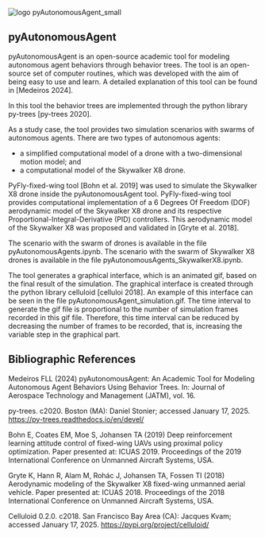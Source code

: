 ![logo pyAutonomousAgent_small](https://github.com/user-attachments/assets/91ee7bac-81f0-4994-a557-8a672d9ca124)

## pyAutonomousAgent

pyAutonomousAgent is an open-source academic tool for modeling autonomous agent behaviors through behavior trees.
The tool is an open-source set of computer routines, which was developed with the aim of being easy to use and learn.
A detailed explanation of this tool can be found in [Medeiros 2024].

In this tool the behavior trees are implemented through the python library py-trees [py-trees 2020]. 

As a study case, the tool provides two simulation scenarios with swarms of autonomous agents.
There are two types of autonomous agents:
- a simplified computational model of a drone with a two-dimensional motion model; and
- a computational model of the Skywalker X8 drone.

PyFly-fixed-wing tool [Bohn et al. 2019] was used to simulate the Skywalker X8 drone inside the pyAutonomousAgent tool. 
PyFly-fixed-wing tool provides computational implementation of a 6 Degrees Of Freedom (DOF) aerodynamic model of the Skywalker X8 drone and its respective Proportional-Integral-Derivative (PID) controllers.
This aerodynamic model of the Skywalker X8 was proposed and validated in [Gryte et al. 2018].

The scenario with the swarm of drones is available in the file pyAutonomousAgents.ipynb. The scenario with the swarm of Skywalker X8 drones is available in the file pyAutonomousAgents_SkywalkerX8.ipynb.

The tool generates a graphical interface, which is an animated gif, based on the final result of the simulation.
The graphical interface is created through the python library celluloid [celluloi 2018].
An example of this interface can be seen in the file pyAutonomousAgent_simulation.gif.
The time interval to generate the gif file is proportional to the number of simulation frames recorded in this gif file. 
Therefore, this time interval can be reduced by decreasing the number of frames to be recorded, that is, increasing the variable step in the graphical part.

## Bibliographic References

Medeiros FLL (2024) pyAutonomousAgent: An Academic Tool for Modeling Autonomous Agent Behaviors Using Behavior Trees. In: Journal of Aerospace Technology and Management (JATM), vol. 16.

py-trees. c2020. Boston (MA): Daniel Stonier; accessed January 17, 2025. https://py-trees.readthedocs.io/en/devel/

Bohn E, Coates EM, Moe S, Johansen TA (2019) Deep reinforcement learning attitude control of fixed-wing UAVs using proximal policy optimization. Paper presented at: ICUAS 2019. Proceedings of the 2019 International Conference on Unmanned Aircraft Systems, USA.

Gryte K, Hann R, Alam M, Rohác J, Johansen TA, Fossen TI (2018) Aerodynamic modeling of the Skywalker X8 fixed-wing unmanned aerial vehicle. Paper presented at: ICUAS 2018. Proceedings of the 2018 International Conference on Unmanned Aircraft Systems, USA.

Celluloid 0.2.0. c2018. San Francisco Bay Area (CA): Jacques Kvam; accessed January 17, 2025. https://pypi.org/project/celluloid/

